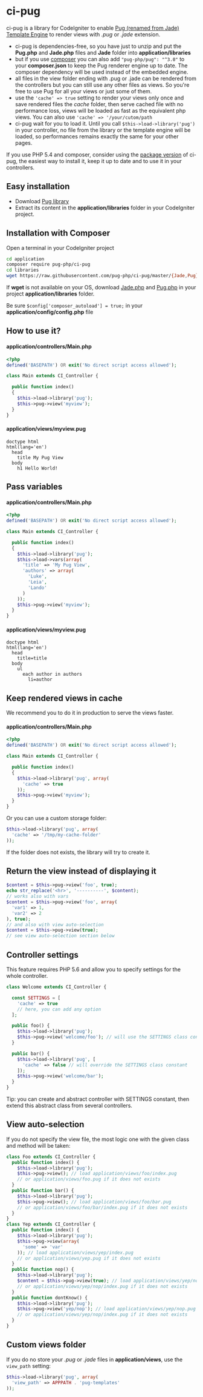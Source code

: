 # ci-pug
ci-pug is a library for CodeIgniter to enable [Pug (renamed from Jade) Template Engine](http://jade-lang.com/) to render
views with *.pug* or *.jade* extension.

- ci-pug is dependencies-free, so you have just to unzip and put the **Pug.php** and **Jade.php**
files and **Jade** folder into **application/libraries**
- but if you use [composer](http://getcomposer.org) you can also
add ```"pug-php/pug": "^3.0"``` to your **composer.json** to keep
the Pug renderer engine up to date. The composer dependency will be used
instead of the embedded engine.
- all files in the view folder ending with .pug or .jade can be rendered from the
controllers but you can still use any other files as views. So you're free
to use Pug for all your views or just some of them.
- use the ```'cache' => true``` setting to render your views only once
and save rendered files the *cache* folder, then serve cached file with
no performance loss, views will be loaded as fast as the equivalent
php views. You can also use ```'cache' => '/your/cutom/path```
- ci-pug wait for you to load it. Until you call
```$this->load->library('pug')``` in your controller, no file from
the library or the template engine will be loaded, so performances
remains exactly the same for your other pages.

If you use PHP 5.4 and composer, consider using the
[package version](https://github.com/pug-php/ci-pug-engine) of ci-pug,
the easiest way to install it, keep it up to date and to use it
in your controllers.

## Easy installation

- Download [Pug library](https://github.com/pug-php/ci-pug/archive/master.zip)
- Extract its content in the **application/libraries** folder in your
CodeIgniter project.

## Installation with Composer

Open a terminal in your CodeIgniter project

```bash
cd application
composer require pug-php/ci-pug
cd libraries
wget https://raw.githubusercontent.com/pug-php/ci-pug/master/{Jade,Pug}.php
```

If **wget** is not available on your OS, download [Jade.php](https://raw.githubusercontent.com/pug-php/ci-pug/master/Jade.php)
and [Pug.php](https://raw.githubusercontent.com/pug-php/ci-pug/master/Pug.php)
in your project **application/libraries** folder.

Be sure ```$config['composer_autoload'] = true;``` in your
**application/config/config.php** file

## How to use it?

#### application/controllers/Main.php
```php
<?php
defined('BASEPATH') OR exit('No direct script access allowed');

class Main extends CI_Controller {

  public function index()
  {
    $this->load->library('pug');
    $this->pug->view('myview');
  }
}

```

#### application/views/myview.pug
```pug
doctype html
html(lang='en')
  head
    title My Pug View
  body
    h1 Hello World!
```

## Pass variables

#### application/controllers/Main.php
```php
<?php
defined('BASEPATH') OR exit('No direct script access allowed');

class Main extends CI_Controller {

  public function index()
  {
    $this->load->library('pug');
    $this->load->vars(array(
      'title' => 'My Pug View',
      'authors' => array(
        'Luke',
        'Leia',
        'Lando'
      )
    ));
    $this->pug->view('myview');
  }
}

```

#### application/views/myview.pug
```pug
doctype html
html(lang='en')
  head
    title=title
  body
    ul
      each author in authors
        li=author
```

## Keep rendered views in cache

We recommend you to do it in production to serve the views faster.

#### application/controllers/Main.php
```php
<?php
defined('BASEPATH') OR exit('No direct script access allowed');

class Main extends CI_Controller {

  public function index()
  {
    $this->load->library('pug', array(
      'cache' => true
    ));
    $this->pug->view('myview');
  }
}

```

Or you can use a custom storage folder:
```php
$this->load->library('pug', array(
  'cache' => '/tmp/my-cache-folder'
));
```

If the folder does not exists, the library will try to create it.

## Return the view instead of displaying it

```php
$content = $this->pug->view('foo', true);
echo str_replace('<hr>', '----------', $content);
// works also with vars
$content = $this->pug->view('foo', array(
  'var1' => 1,
  'var2' => 2
), true);
// and also with view auto-selection
$content = $this->pug->view(true);
// see view auto-selection section below
```

## Controller settings

This feature requires PHP 5.6 and allow you to specify settings for the whole controller.

```php
class Welcome extends CI_Controller {

  const SETTINGS = [
    'cache' => true
    // here, you can add any option
  ];

  public foo() {
    $this->load->library('pug');
    $this->pug->view('welcome/foo'); // will use the SETTINGS class constant
  }

  public bar() {
    $this->load->library('pug', [
      'cache' => false // will override the SETTINGS class constant
    ]);
    $this->pug->view('welcome/bar');
  }
}
```

Tip: you can create and abstract controller with SETTINGS constant,
then extend this abstract class from several controllers.

## View auto-selection

If you do not specify the view file, the most logic one with the given
class and method will be taken:

```php
class Foo extends CI_Controller {
  public function index() {
    $this->load->library('pug');
    $this->pug->view(); // load application/views/foo/index.pug
    // or application/views/foo.pug if it does not exists
  }
  public function bar() {
    $this->load->library('pug');
    $this->pug->view(); // load application/views/foo/bar.pug
    // or application/views/foo/bar/index.pug if it does not exists
  }
}
class Yep extends CI_Controller {
  public function index() {
    $this->load->library('pug');
    $this->pug->view(array(
      'some' => 'var'
    )); // load application/views/yep/index.pug
    // or application/views/yep.pug if it does not exists
  }
  public function nop() {
    $this->load->library('pug');
    $content = $this->pug->view(true); // load application/views/yep/nop.pug
    // or application/views/yep/nop/index.pug if it does not exists
  }
  public function dontKnow() {
    $this->load->library('pug');
    $this->pug->view('yep/nop'); // load application/views/yep/nop.pug
    // or application/views/yep/nop/index.pug if it does not exists
  }
}
```

## Custom views folder

If you do no store your *.pug* or *.jade* files in **application/views**,
use the ```view_path``` setting:
```php
$this->load->library('pug', array(
  'view_path' => APPPATH . 'pug-templates'
));
```
